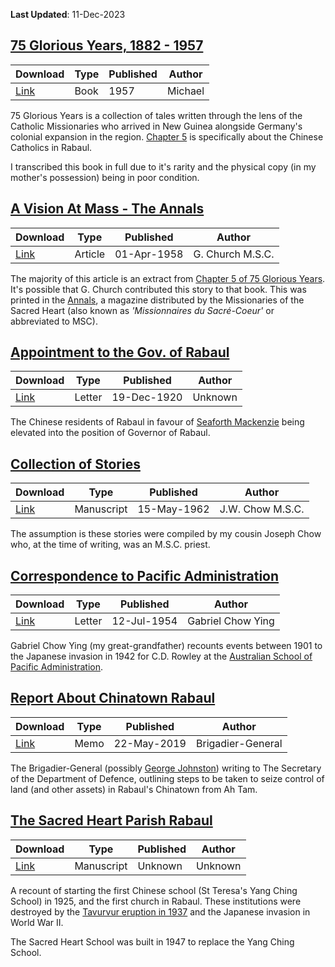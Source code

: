 **Last Updated**: 11-Dec-2023

## [75 Glorious Years, 1882 - 1957](https://github.com/darrenpng/png-resources/blob/main/texts/75%20Glorious%20Years.md)

| Download                                                 | Type | Published | Author  |
| -------------------------------------------------------- | ---- | --------- | ------- |
| [Link](https://1drv.ms/b/s!AvQ55TzuN2kjuw8tu4Kr0x_Lgia3) | Book | 1957      | Michael | 

75 Glorious Years is a collection of tales written through the lens of the Catholic Missionaries who arrived in New Guinea alongside Germany's colonial expansion in the region. [Chapter 5](https://github.com/darrenpng/png-resources/blob/main/texts/75%20Glorious%20Years.md#chapter-v) is specifically about the Chinese Catholics in Rabaul.

I transcribed this book in full due to it's rarity and the physical copy (in my mother's possession) being in poor condition.


## [A Vision At Mass - The Annals](https://github.com/darrenpng/png-resources/blob/main/texts/A%20Vision%20At%20Mass.md)

| Download | Type    | Published   | Author |
| -------- | ------- | ----------- | ------ |
| [Link](https://1drv.ms/b/s!AvQ55TzuN2kjuzO0IjNv05uJOHMG)         | Article | 01-Apr-1958 | G. Church M.S.C.       |

The majority of this article is an extract from [Chapter 5 of 75 Glorious Years](https://github.com/darrenpng/png-resources/blob/main/texts/75%20Glorious%20Years.md#chapter-v). It's possible that G. Church contributed this story to that book. This was printed in the [Annals](https://en.wikipedia.org/wiki/Annals_Australasia), a magazine distributed by the Missionaries of the Sacred Heart (also known as *'Missionnaires du Sacré-Coeur'* or abbreviated to MSC).

## [Appointment to the Gov. of Rabaul](https://github.com/darrenpng/png-resources/blob/main/texts/Appointment%20to%20Governor%20of%20Rabaul.md)

| Download                                                 | Type   | Published   | Author  |
| -------------------------------------------------------- | ------ | ----------- | ------- |
| [Link](https://1drv.ms/b/s!AvQ55TzuN2kjuzH1IehBoWqwebEg) | Letter | 19-Dec-1920 | Unknown | 

The Chinese residents of Rabaul in favour of [Seaforth Mackenzie](https://adb.anu.edu.au/biography/mackenzie-seaforth-simpson-7390) being elevated into the position of Governor of Rabaul.

## [Collection of Stories](https://github.com/darrenpng/png-resources/blob/main/texts/Collection%20of%20Stories.md)

| Download                                                 | Type       | Published   | Author |
| -------------------------------------------------------- | ---------- | ----------- | ------ |
| [Link](https://1drv.ms/b/s!AvQ55TzuN2kjuzYvuWGBmUZxDUDJ) | Manuscript | 15-May-1962 | J.W. Chow M.S.C.       |

The assumption is these stories were compiled by my cousin Joseph Chow who, at the time of writing, was an M.S.C. priest.

## [Correspondence to Pacific Administration](https://github.com/darrenpng/png-resources/blob/main/texts/Correspondence%20to%20Pacific%20Administration.md)

| Download                                                 | Type   | Published   | Author            |
| -------------------------------------------------------- | ------ | ----------- | ----------------- |
| [Link](https://1drv.ms/b/s!AvQ55TzuN2kjuzTiz15qTdOUHOYI) | Letter | 12-Jul-1954 | Gabriel Chow Ying | 

Gabriel Chow Ying (my great-grandfather) recounts events between 1901 to the Japanese invasion in 1942 for C.D. Rowley at the [Australian School of Pacific Administration](https://archivescollection.anu.edu.au/index.php/australian-school-of-pacific-administration).

## [Report About Chinatown Rabaul](https://github.com/darrenpng/png-resources/blob/main/texts/Report%20about%20Chinatown%20Rabaul.md)

| Download                                                 | Type | Published   | Author            |
| -------------------------------------------------------- | ---- | ----------- | ----------------- |
| [Link](https://1drv.ms/b/s!AvQ55TzuN2kjuzCvEnF_SXo1b9pE) | Memo | 22-May-2019 | Brigadier-General | 

The Brigadier-General (possibly [George Johnston](https://adb.anu.edu.au/biography/johnston-george-jameson-6861)) writing to The Secretary of the Department of Defence, outlining steps to be taken to seize control of land (and other assets) in Rabaul's Chinatown from Ah Tam.

## [The Sacred Heart Parish Rabaul](https://github.com/darrenpng/png-resources/blob/main/texts/The%20Sacred%20Heart%20Parish%20Rabaul.md)

| Download                                                 | Type       | Published | Author  |
| -------------------------------------------------------- | ---------- | --------- | ------- |
| [Link](https://1drv.ms/b/s!AvQ55TzuN2kjuzW0dkSSWiFLZ16H) | Manuscript | Unknown   | Unknown | 

A recount of starting the first Chinese school (St Teresa's Yang Ching School) in 1925, and the first church in Rabaul. These institutions were destroyed by the [Tavurvur eruption in 1937](https://en.wikipedia.org/wiki/Rabaul#Rabaul_(Tavurvur)_volcano:_6_June_1937_eruption) and the Japanese invasion in World War II. 

The Sacred Heart School was built in 1947 to replace the Yang Ching School.
